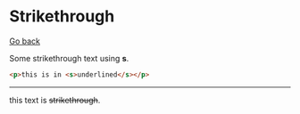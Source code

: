 # Strikethrough

[Go back](..)

Some strikethrough text using **s**.

```html
<p>this is in <s>underlined</s></p>
```

<hr class="sr">

<p>this text is <s>strikethrough</s>.</p>